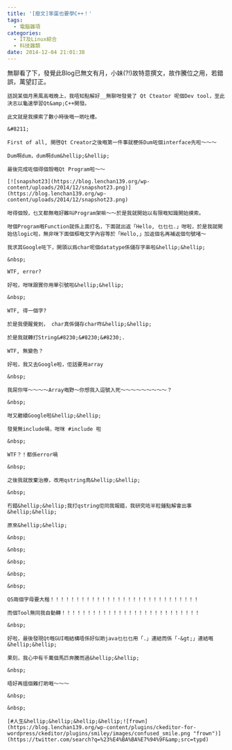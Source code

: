 ```yaml
---
title: '[廢文]笨蛋也要學C++！'
tags:
  - 電腦雜項
categories:
  - IT及Linux綜合
  - 科技雜類
date: 2014-12-04 21:01:38
---
```


無聊看了下，發覺此Blog已無文有月，小妹(?!)故特意撰文，故作騰位之用，若錯誤，萬望訂正。

	話說某個月黑風高嘅晚上，我唔知點解好__無聊咁發覺了 Qt Cteator 呢個Dev tool，至此決志以龜速學習Qt&amp;C++開發。

	此文就是我摸索了數小時後嘅一啲吐槽。

	&#8211;

	First of all, 開啓Qt Creator之後嘅第一件事就梗係Dum咗個interface先啦〜〜〜

	Dum啊dum，dum啊dum&hellip;&hellip;

	最後完成咗個得個殼嘅Qt Program啦〜〜

	[![snapshot23](https://blog.lenchan139.org/wp-content/uploads/2014/12/snapshot23.png)](https://blog.lenchan139.org/wp-content/uploads/2014/12/snapshot23.png)

	咁得個殼，乜叉都無嘅好難叫Program架嘛〜〜於是我就開始以有限嘅知識開始摸索。

	咁個Program嘅Function就係上面打名，下面就出返「Hello, 乜乜乜.」咁啦，於是我就開始估logic啦，無非咪下面個框嘅文字內容等於「Hello,」加返個名再補返個句號啫〜

	我求其Google咗下，開頭以爲char呢個datatype係儲存字串啦&hellip;&hellip;

	&nbsp;

	WTF, error?

	好啦，咁咪跟實你用單引號啦&hellip;&hellip;

	&nbsp;

	WTF, 得一個字?

	於是我便醒覺到， char真係儲存char咋&hellip;&hellip;

	於是我就轉打String&#8230;&#8230;&#8230;.

	WTF, 無變色？

	好啦，我又去Google啦，佢話要用array

	&nbsp;

	我屌你咩〜〜〜〜Array嘅野〜你想我入逗號入死〜〜〜〜〜〜〜〜〜？

	&nbsp;

	咁又繼續Google啦&hellip;&hellip;

	發覺無include喎，咁咪 #include 啦

	&nbsp;

	WTF？！都係error喎

	&nbsp;

	之後我就放棄治療，改用qstring鳥&hellip;&hellip;

	&nbsp;

	冇錯&hellip;&hellip;我打qstring佢同我報錯，我研究咗半粒鍾點解會出事&hellip;&hellip;

	原來&hellip;&hellip;

	&nbsp;

	&nbsp;

	&nbsp;

	&nbsp;

	&nbsp;

	QS兩個字母要大楷！！！！！！！！！！！！！！！！！！！！！！！！！！！！！

	而個Tool無同我自動轉！！！！！！！！！！！！！！！！！！！！！！！！！！！

	&nbsp;

	好啦，最後發現Qt嘅GUI嘅結構唔係好似啲java乜乜乜用「.」連結而係「-&gt;」連結嘅&hellip;&hellip;

	果刻，我心中有千萬個馬匹奔騰而過&hellip;&hellip;

	&nbsp;

	唔好再搵個難打啲嘅〜〜〜

	&nbsp;

	&nbsp;

	[#人生&hellip;&hellip;&hellip;&hellip;![frown](https://blog.lenchan139.org/wp-content/plugins/ckeditor-for-wordpress/ckeditor/plugins/smiley/images/confused_smile.png "frown")](https://twitter.com/search?q=%23%E4%BA%BA%E7%94%9F&amp;src=typd)